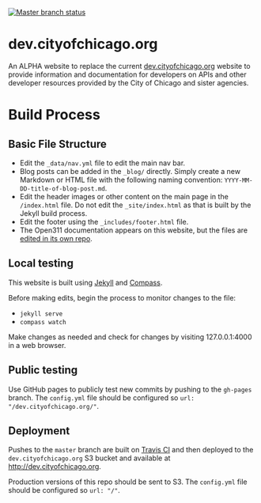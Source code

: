 [![Master branch status](https://img.shields.io/travis/Chicago/dev.cityofchicago.org/master.svg?style=flat-square)](https://travis-ci.org/Chicago/dev.cityofchicago.org)

# dev.cityofchicago.org

An ALPHA website to replace the current [dev.cityofchicago.org](http://dev.cityofchicago.org) website to provide information and documentation for developers on APIs and other developer resources provided by the City of Chicago and sister agencies.

# Build Process

## Basic File Structure

  * Edit the `_data/nav.yml` file to edit the main nav bar.
  * Blog posts can be added in the `_blog/` directly. Simply create a new Markdown or HTML file with the following naming convention: `YYYY-MM-DD-title-of-blog-post.md`.
  * Edit the header images or other content on the main page in the `/index.html` file. Do not edit the `_site/index.html` as that is built by the Jekyll build process.
  * Edit the footer using the `_includes/footer.html` file.
  * The Open311 documentation appears on this website, but the files are [edited in its own repo](https://github.com/Chicago/open311-api-docs).

## Local testing

This website is built using [Jekyll](https://jekyllrb.com/) and [Compass](http://foundation.zurb.com/).

Before making edits, begin the process to monitor changes to the file:

  * `jekyll serve`
  * `compass watch`

Make changes as needed and check for changes by visiting 127.0.0.1:4000 in a web browser.

## Public testing

Use GitHub pages to publicly test new commits by pushing to the `gh-pages` branch. The `config.yml` file should be configured so `url: "/dev.cityofchicago.org/"`.

## Deployment
Pushes to the `master` branch are built on [Travis CI](https://travis-ci.org/Chicago/dev.cityofchicago.org) and then deployed to the `dev.cityofchicago.org` S3 bucket and available at http://dev.cityofchicago.org.

Production versions of this repo should be sent to S3. The `config.yml` file should be configured so `url: "/"`.